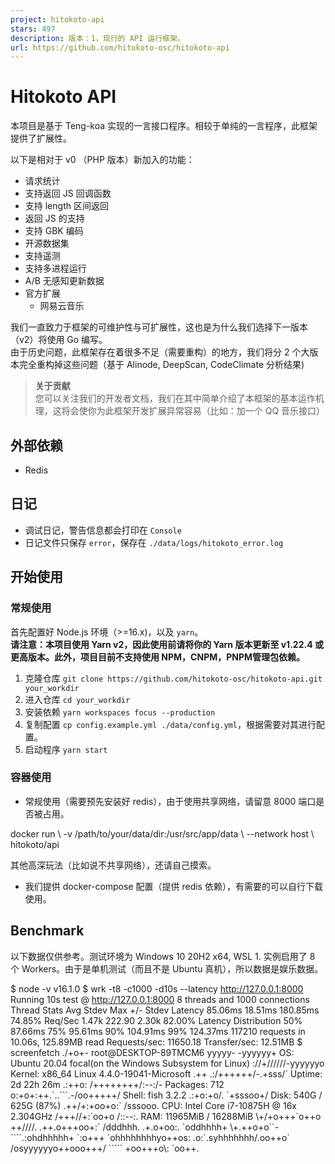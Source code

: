 ```yaml
---
project: hitokoto-api
stars: 497
description: 版本：1，现行的 API 运行框架。
url: https://github.com/hitokoto-osc/hitokoto-api
---
```


Hitokoto API
============

本项目是基于 Teng-koa 实现的一言接口程序。相较于单纯的一言程序，此框架提供了扩展性。

以下是相对于 v0 （PHP 版本）新加入的功能：

-   请求统计
-   支持返回 JS 回调函数
-   支持 length 区间返回
-   返回 JS 的支持
-   支持 GBK 编码
-   开源数据集
-   支持遥测
-   支持多进程运行
-   A/B 无感知更新数据
-   官方扩展
    -   网易云音乐

我们一直致力于框架的可维护性与可扩展性，这也是为什么我们选择下一版本（v2）将使用 Go 编写。  
由于历史问题，此框架存在着很多不足（需要重构）的地方，我们将分 2 个大版本完全重构掉这些问题（基于 Alinode, DeepScan, CodeClimate 分析结果)

> **关于贡献**  
> 您可以关注我们的开发者文档，我们在其中简单介绍了本框架的基本运作机理，这将会使你为此框架开发扩展异常容易（比如：加一个 QQ 音乐接口）

外部依赖
----

-   Redis

日记
--

-   调试日记，警告信息都会打印在 `Console`
-   日记文件只保存 `error`，保存在 `./data/logs/hitokoto_error.log`

开始使用
----

### 常规使用

首先配置好 Node.js 环境（>=16.x)，以及 `yarn`。  
**请注意：本项目使用 Yarn v2，因此使用前请将你的 Yarn 版本更新至 v1.22.4 或更高版本。此外，项目目前不支持使用 NPM，CNPM，PNPM管理包依赖。**

1.  克隆仓库 `git clone https://github.com/hitokoto-osc/hitokoto-api.git your_workdir`
2.  进入仓库 `cd your_workdir`
3.  安装依赖 `yarn workspaces focus --production`
4.  复制配置 `cp config.example.yml ./data/config.yml`，根据需要对其进行配置。
5.  启动程序 `yarn start`

### 容器使用

-   常规使用（需要预先安装好 redis），由于使用共享网络，请留意 8000 端口是否被占用。

docker run \\
-v /path/to/your/data/dir:/usr/src/app/data \\
--network host \\
hitokoto/api

其他高深玩法（比如说不共享网络），还请自己摸索。

-   我们提供 docker-compose 配置（提供 redis 依赖），有需要的可以自行下载使用。

Benchmark
---------

以下数据仅供参考。测试环境为 Windows 10 20H2 x64, WSL 1. 实例启用了 8 个 Workers。由于是单机测试（而且不是 Ubuntu 真机），所以数据是娱乐数据。

$ node -v
v16.1.0
$ wrk -t8 -c1000 -d10s --latency http://127.0.0.1:8000
Running 10s test @ http://127.0.0.1:8000
  8 threads and 1000 connections
  Thread Stats   Avg      Stdev     Max   +/- Stdev
    Latency    85.06ms   18.51ms 180.85ms   74.85%
    Req/Sec     1.47k   222.90     2.30k    82.00%
  Latency Distribution
     50%   87.66ms
     75%   95.61ms
     90%  104.91ms
     99%  124.37ms
  117210 requests in 10.06s, 125.89MB read
Requests/sec:  11650.18
Transfer/sec:     12.51MB
$ screenfetch
                          ./+o+-       root@DESKTOP-89TMCM6
                  yyyyy- -yyyyyy+      OS: Ubuntu 20.04 focal(on the Windows Subsystem for Linux)
               ://+//////-yyyyyyo      Kernel: x86\_64 Linux 4.4.0-19041-Microsoft
           .++ .:/++++++/-.+sss/\`      Uptime: 2d 22h 26m
         .:++o:  /++++++++/:--:/-      Packages: 712
        o:+o+:++.\`..\`\`\`.-/oo+++++/     Shell: fish 3.2.2
       .:+o:+o/.          \`+sssoo+/    Disk: 540G / 625G (87%)
  .++/+:+oo+o:\`             /sssooo.   CPU: Intel Core i7-10875H @ 16x 2.304GHz
 /+++//+:\`oo+o               /::--:.   RAM: 11965MiB / 16288MiB
 \\+/+o+++\`o++o               ++////.
  .++.o+++oo+:\`             /dddhhh.
       .+.o+oo:.          \`oddhhhh+
        \\+.++o+o\`\`\-\`\`\`\`.:ohdhhhhh+
         \`:o+++ \`ohhhhhhhhyo++os:
           .o:\`.syhhhhhhh/.oo++o\`
               /osyyyyyyo++ooo+++/
                   \`\`\`\`\` +oo+++o\\:
                          \`oo++.
